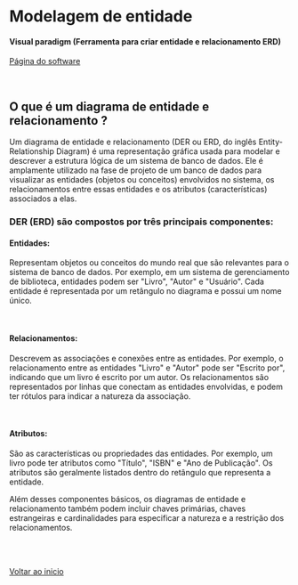 # Modelagem de entidade

#### Visual paradigm (Ferramenta para criar entidade e relacionamento ERD)
[Página do software](https://online.visual-paradigm.com/drive/#infoart:proj=0&dashboard)

<br>

## O que é um diagrama de entidade e relacionamento ?

Um diagrama de entidade e relacionamento (DER ou ERD, do inglês Entity-Relationship Diagram) é uma representação gráfica usada para modelar e descrever a estrutura lógica de um sistema de banco de dados. Ele é amplamente utilizado na fase de projeto de um banco de dados para visualizar as entidades (objetos ou conceitos) envolvidos no sistema, os relacionamentos entre essas entidades e os atributos (características) associados a elas.

### DER (ERD) são compostos por três principais componentes:

#### Entidades:

Representam objetos ou conceitos do mundo real que são relevantes para o sistema de banco de dados. Por exemplo, em um sistema de gerenciamento de biblioteca, entidades podem ser "Livro", "Autor" e "Usuário". Cada entidade é representada por um retângulo no diagrama e possui um nome único.

<br>

#### Relacionamentos:

Descrevem as associações e conexões entre as entidades. Por exemplo, o relacionamento entre as entidades "Livro" e "Autor" pode ser "Escrito por", indicando que um livro é escrito por um autor. Os relacionamentos são representados por linhas que conectam as entidades envolvidas, e podem ter rótulos para indicar a natureza da associação.

<br>

#### Atributos:

São as características ou propriedades das entidades. Por exemplo, um livro pode ter atributos como "Título", "ISBN" e "Ano de Publicação". Os atributos são geralmente listados dentro do retângulo que representa a entidade.

Além desses componentes básicos, os diagramas de entidade e relacionamento também podem incluir chaves primárias, chaves estrangeiras e cardinalidades para especificar a natureza e a restrição dos relacionamentos.

<br>

<br>

[Voltar ao inicio](/README.md)